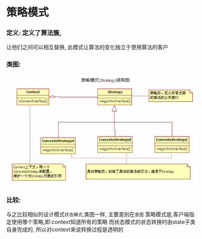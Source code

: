 # 策略模式

### 定义: 定义了算法簇,
让他们之间可以相互替换,
此模式让算法的变化独立于使用算法的客户


### 类图:<br>
![](img/strategy.gif)

### 比较: 
与之比较相似的设计模式`状态模式`,类图一样,
主要差别在`意图`
策略模式是,客户端指定使用哪个策略,即:context知道所有的策略
而状态模式的状态转换时由state子类自身完成的,
所以对context来说转换过程是透明的
